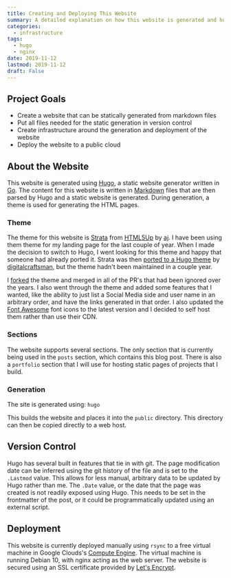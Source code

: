 ```yaml
---
title: Creating and Deploying This Website
summary: A detailed explanation on how this website is generated and hosted.
categories:
  - infrastructure
tags:
  - hugo
  - nginx
date: 2019-11-12
lastmod: 2019-11-12
draft: False
---
```


## Project Goals ##

* Create a website that can be statically generated from markdown files
* Put all files needed for the static generation in version control
* Create infrastructure around the generation and deployment of the website
* Deploy the website to a public cloud


## About the Website ##

This website is generated using [Hugo](https://gohugo.io), a static website generator written in [Go](https://golang.org/). The content for this website is written in [Markdown](https://daringfireball.net/projects/markdown/) files that are then parsed by Hugo and a static website is generated. During generation, a theme is used for generating the HTML pages.

### Theme ###

The theme for this website is [Strata](https://html5up.net/strata) from [HTML5Up](https://html5up.net/) by [aj](https://twitter.com/ajlkn). I have been using them theme for my landing page for the last couple of year. When I made the decision to switch to Hugo, I went looking for this theme and happy that someone had already ported it. Strata was then [ported to a Hugo theme](https://github.com/digitalcraftsman/hugo-strata-theme) by [digitalcraftsman](https://github.com/digitalcraftsman/), but the theme hadn't been maintained in a couple year. 

I [forked](https://github.com/alexnorell/hugo-strata-theme) the theme and merged in all of the PR's that had been ignored over the years. I also went through the theme and added some features that I wanted, like the ability to just list a Social Media side and user name in an arbitrary order, and have the links generated in that order. I also updated the [Font Awesome](https://fontawesome.com/) font icons to the latest version and I decided to self host them rather than use their CDN.

### Sections ###

The website supports several sections. The only section that is currently being used in the `posts` section, which contains this blog post. There is also a `portfolio` section that I will use for hosting static pages of projects that I build.

### Generation ###

The site is generated using: `hugo`

This builds the website and places it into the `public` directory. This directory can then be copied directly to a web host.

## Version Control ##

Hugo has several built in features that tie in with git. The page modification date can be inferred using the git history of the file and is set to the `.Lastmod` value. This allows for less manual, arbitrary data to be updated by Hugo rather than me. The `.Date` value, or the date that the page was created is not readily exposed using Hugo. This needs to be set in the frontmatter of the post, or it could be programmatically updated using an external script.

## Deployment ##

This website is currently deployed manually using `rsync` to a free virtual machine in Google Clouds's [Compute Engine](https://cloud.google.com/compute/). The virtual machine is running Debian 10, with nginx acting as the web server. The website is secured using an SSL certificate provided by [Let's Encrypt](https://letsencrypt.org/).
